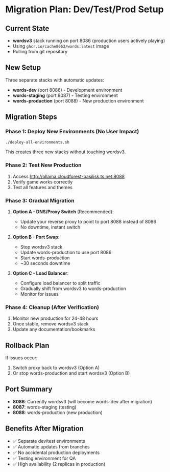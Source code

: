 # Migration Plan: Dev/Test/Prod Setup

## Current State
- **wordsv3** stack running on port 8086 (production users actively playing)
- Using `ghcr.io/cache8063/words:latest` image
- Pulling from git repository

## New Setup
Three separate stacks with automatic updates:
- **words-dev** (port 8086) - Development environment
- **words-staging** (port 8087) - Testing environment  
- **words-production** (port 8088) - New production environment

## Migration Steps

### Phase 1: Deploy New Environments (No User Impact)
```bash
./deploy-all-environments.sh
```
This creates three new stacks without touching wordsv3.

### Phase 2: Test New Production
1. Access http://ollama.cloudforest-basilisk.ts.net:8088
2. Verify game works correctly
3. Test all features and themes

### Phase 3: Gradual Migration
1. **Option A - DNS/Proxy Switch** (Recommended):
   - Update your reverse proxy to point to port 8088 instead of 8086
   - No downtime, instant switch
   
2. **Option B - Port Swap**:
   - Stop wordsv3 stack
   - Update words-production to use port 8086
   - Start words-production
   - ~30 seconds downtime

3. **Option C - Load Balancer**:
   - Configure load balancer to split traffic
   - Gradually shift from wordsv3 to words-production
   - Monitor for issues

### Phase 4: Cleanup (After Verification)
1. Monitor new production for 24-48 hours
2. Once stable, remove wordsv3 stack
3. Update any documentation/bookmarks

## Rollback Plan
If issues occur:
1. Switch proxy back to wordsv3 (Option A)
2. Or stop words-production and start wordsv3 (Option B)

## Port Summary
- **8086**: Currently wordsv3 (will become words-dev after migration)
- **8087**: words-staging (testing)
- **8088**: words-production (new production)

## Benefits After Migration
- ✅ Separate dev/test environments
- ✅ Automatic updates from branches
- ✅ No accidental production deployments
- ✅ Testing environment for QA
- ✅ High availability (2 replicas in production)